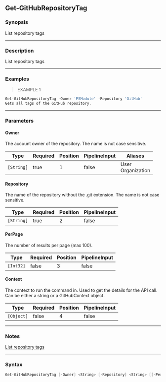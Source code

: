 Get-GitHubRepositoryTag
-----------------------

### Synopsis
List repository tags

---

### Description

List repository tags

---

### Examples
> EXAMPLE 1

```PowerShell
Get-GitHubRepositoryTag -Owner 'PSModule' -Repository 'GitHub'
Gets all tags of the GitHub repository.
```

---

### Parameters
#### **Owner**
The account owner of the repository. The name is not case sensitive.

|Type      |Required|Position|PipelineInput|Aliases              |
|----------|--------|--------|-------------|---------------------|
|`[String]`|true    |1       |false        |User<br/>Organization|

#### **Repository**
The name of the repository without the .git extension. The name is not case sensitive.

|Type      |Required|Position|PipelineInput|
|----------|--------|--------|-------------|
|`[String]`|true    |2       |false        |

#### **PerPage**
The number of results per page (max 100).

|Type     |Required|Position|PipelineInput|
|---------|--------|--------|-------------|
|`[Int32]`|false   |3       |false        |

#### **Context**
The context to run the command in. Used to get the details for the API call.
Can be either a string or a GitHubContext object.

|Type      |Required|Position|PipelineInput|
|----------|--------|--------|-------------|
|`[Object]`|false   |4       |false        |

---

### Notes
[List repository tags](https://docs.github.com/rest/repos/repos#list-repository-tags)

---

### Syntax
```PowerShell
Get-GitHubRepositoryTag [-Owner] <String> [-Repository] <String> [[-PerPage] <Int32>] [[-Context] <Object>] [<CommonParameters>]
```
